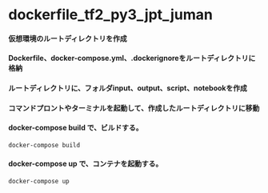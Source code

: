 # dockerfile_tf2_py3_jpt_juman

#### 仮想環境のルートディレクトリを作成

#### Dockerfile、docker-compose.yml、.dockerignoreをルートディレクトリに格納

#### ルートディレクトリに、フォルダinput、output、script、notebookを作成

#### コマンドプロントやターミナルを起動して、作成したルートディレクトリに移動

#### docker-compose build で、ビルドする。

```ruby:
docker-compose build
```

#### docker-compose up で、コンテナを起動する。

```ruby:
docker-compose up
```
